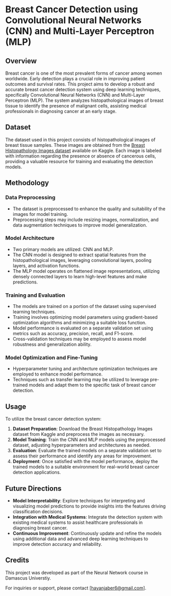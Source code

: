 # Breast Cancer Detection using Convolutional Neural Networks (CNN) and Multi-Layer Perceptron (MLP)

## Overview

Breast cancer is one of the most prevalent forms of cancer among women worldwide. Early detection plays a crucial role in improving patient outcomes and survival rates. This project aims to develop a robust and accurate breast cancer detection system using deep learning techniques, specifically Convolutional Neural Networks (CNN) and Multi-Layer Perceptron (MLP). The system analyzes histopathological images of breast tissue to identify the presence of malignant cells, assisting medical professionals in diagnosing cancer at an early stage.

## Dataset

The dataset used in this project consists of histopathological images of breast tissue samples. These images are obtained from the [Breast Histopathology Images dataset](https://www.kaggle.com/paultimothymooney/breast-histopathology-images) available on Kaggle. Each image is labeled with information regarding the presence or absence of cancerous cells, providing a valuable resource for training and evaluating the detection models.

## Methodology

### Data Preprocessing
- The dataset is preprocessed to enhance the quality and suitability of the images for model training.
- Preprocessing steps may include resizing images, normalization, and data augmentation techniques to improve model generalization.

### Model Architecture
- Two primary models are utilized: CNN and MLP.
- The CNN model is designed to extract spatial features from the histopathological images, leveraging convolutional layers, pooling layers, and activation functions.
- The MLP model operates on flattened image representations, utilizing densely connected layers to learn high-level features and make predictions.

### Training and Evaluation
- The models are trained on a portion of the dataset using supervised learning techniques.
- Training involves optimizing model parameters using gradient-based optimization algorithms and minimizing a suitable loss function.
- Model performance is evaluated on a separate validation set using metrics such as accuracy, precision, recall, and F1-score.
- Cross-validation techniques may be employed to assess model robustness and generalization ability.

### Model Optimization and Fine-Tuning
- Hyperparameter tuning and architecture optimization techniques are employed to enhance model performance.
- Techniques such as transfer learning may be utilized to leverage pre-trained models and adapt them to the specific task of breast cancer detection.

## Usage

To utilize the breast cancer detection system:

1. **Dataset Preparation**: Download the Breast Histopathology Images dataset from Kaggle and preprocess the images as necessary.
2. **Model Training**: Train the CNN and MLP models using the preprocessed dataset, adjusting hyperparameters and architectures as needed.
3. **Evaluation**: Evaluate the trained models on a separate validation set to assess their performance and identify any areas for improvement.
4. **Deployment**: Once satisfied with the model performance, deploy the trained models to a suitable environment for real-world breast cancer detection applications.

## Future Directions

- **Model Interpretability**: Explore techniques for interpreting and visualizing model predictions to provide insights into the features driving classification decisions.
- **Integration with Medical Systems**: Integrate the detection system with existing medical systems to assist healthcare professionals in diagnosing breast cancer.
- **Continuous Improvement**: Continuously update and refine the models using additional data and advanced deep learning techniques to improve detection accuracy and reliability.

## Credits

This project was developed as part of the Neural Network course in Damascus Universtiy.


For inquiries or support, please contact [hayanjaber6@gmail.com].


